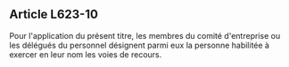 Article L623-10
----
Pour l'application du présent titre, les membres du comité d'entreprise ou les
délégués du personnel désignent parmi eux la personne habilitée à exercer en
leur nom les voies de recours.
